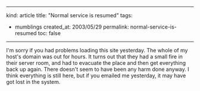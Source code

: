 -----
kind: article
title: "Normal service is resumed"
tags:
- mumblings
created_at: 2003/05/29
permalink: normal-service-is-resumed
toc: false
-----

<p>I'm sorry if you had problems loading this site yesterday. The whole of my host's domain was out for hours. It turns out that they had a small fire in their server room, and had to evacuate the place and then get everything back up again. There doesn't seem to have been any harm done anyway. I think everything is still here, but if you emailed me yesterday, it may have got lost in the system.</p>


